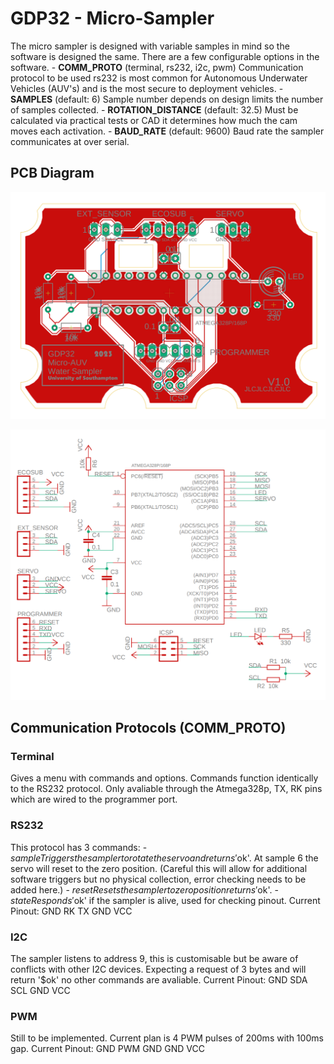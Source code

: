 # GDP32 - Micro-Sampler
The micro sampler is designed with variable samples in mind so the software
is designed the same. There are a few configurable options in the software.
    - **COMM_PROTO** (terminal, rs232, i2c, pwm)
        Communication protocol to be used rs232 is most common for Autonomous
        Underwater Vehicles (AUV's) and is the most secure to deployment vehicles.
    - **SAMPLES** (default: 6)
        Sample number depends on design limits the number of samples collected.
    - **ROTATION_DISTANCE** (default: 32.5)
        Must be calculated via practical tests or CAD it determines how much the
        cam moves each activation.
    - **BAUD_RATE** (default: 9600)
        Baud rate the sampler communicates at over serial.

## PCB Diagram
![PCB Wiring Diagram](/images/PCB_design.PNG)

![PCB Schematic](/images/Schematic.PNG)

## Communication Protocols (COMM_PROTO)
### Terminal
Gives a menu with commands and options.
Commands function identically to the RS232 protocol.
Only avaliable through the Atmega328p, TX, RK pins which are wired to the programmer port.

### RS232
This protocol has 3 commands:
    - $sample
        Triggers the sampler to rotate the servo and returns '$ok'.
        At sample 6 the servo will reset to the zero position.
        (Careful this will allow for additional software triggers but 
        no physical collection, error checking needs to be added here.)
    - $reset
        Resets the sampler to zero position returns '$ok'.
    - $state
        Responds '$ok' if the sampler is alive, used for checking pinout.
Current Pinout:
    GND RK  TX  GND VCC

### I2C
The sampler listens to address 9, this is customisable but be aware of conflicts with other I2C devices.
Expecting a request of 3 bytes and will return '$ok' no other commands are avaliable.
Current Pinout:
    GND SDA SCL GND VCC

### PWM
Still to be implemented.
Current plan is 4 PWM pulses of 200ms with 100ms gap.
Current Pinout:
    GND PWM GND GND VCC
